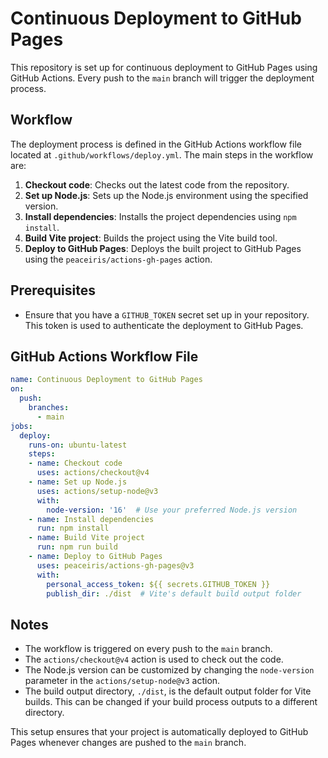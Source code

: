 

# Continuous Deployment to GitHub Pages

This repository is set up for continuous deployment to GitHub Pages using GitHub Actions. Every push to the `main` branch will trigger the deployment process.

## Workflow

The deployment process is defined in the GitHub Actions workflow file located at `.github/workflows/deploy.yml`. The main steps in the workflow are:

1. **Checkout code**: Checks out the latest code from the repository.
2. **Set up Node.js**: Sets up the Node.js environment using the specified version.
3. **Install dependencies**: Installs the project dependencies using `npm install`.
4. **Build Vite project**: Builds the project using the Vite build tool.
5. **Deploy to GitHub Pages**: Deploys the built project to GitHub Pages using the `peaceiris/actions-gh-pages` action.

## Prerequisites

- Ensure that you have a `GITHUB_TOKEN` secret set up in your repository. This token is used to authenticate the deployment to GitHub Pages.

## GitHub Actions Workflow File

```yaml
name: Continuous Deployment to GitHub Pages
on:
  push:
    branches:
      - main
jobs:
  deploy:
    runs-on: ubuntu-latest
    steps:
    - name: Checkout code
      uses: actions/checkout@v4
    - name: Set up Node.js
      uses: actions/setup-node@v3
      with:
        node-version: '16'  # Use your preferred Node.js version
    - name: Install dependencies
      run: npm install
    - name: Build Vite project
      run: npm run build
    - name: Deploy to GitHub Pages
      uses: peaceiris/actions-gh-pages@v3
      with:
        personal_access_token: ${{ secrets.GITHUB_TOKEN }}
        publish_dir: ./dist  # Vite's default build output folder
```

## Notes

- The workflow is triggered on every push to the `main` branch.
- The `actions/checkout@v4` action is used to check out the code.
- The Node.js version can be customized by changing the `node-version` parameter in the `actions/setup-node@v3` action.
- The build output directory, `./dist`, is the default output folder for Vite builds. This can be changed if your build process outputs to a different directory.

This setup ensures that your project is automatically deployed to GitHub Pages whenever changes are pushed to the `main` branch.
